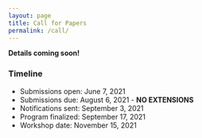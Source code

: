 ```yaml
---
layout: page
title: Call for Papers
permalink: /call/
---
```


**Details coming soon!**

### Timeline

- Submissions open:  June 7, 2021
- Submissions due:  August 6, 2021 - **NO EXTENSIONS**
- Notifications sent:  September 3, 2021
- Program finalized:  September 17, 2021
- Workshop date:  November 15, 2021

